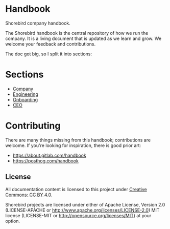 # Handbook

Shorebird company handbook.

The Shorebird handbook is the central repository of how we run the company.  It
is a living document that is updated as we learn and grow.  We welcome your
feedback and contributions.

The doc got big, so I split it into sections:

# Sections
* [Company](company.md)
* [Engineering](engineering.md)
* [Onboarding](onboarding.md)
* [CEO](ceo.md)


# Contributing

There are many things missing from this handbook; contributions are welcome.  If
you're looking for inspiration, there is good prior art:
* https://about.gitlab.com/handbook
* https://posthog.com/handbook

## License

All documentation content is licensed to this project under [Creative Commons: CC BY 4.0](https://creativecommons.org/licenses/by/4.0/).

Shorebird projects are licensed under either of Apache License, Version 2.0 (LICENSE-APACHE or http://www.apache.org/licenses/LICENSE-2.0) MIT license (LICENSE-MIT or http://opensource.org/licenses/MIT) at your option.